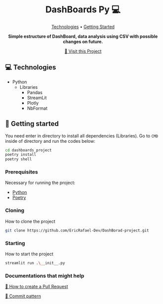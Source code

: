 <h1 align="center" style="font-weight: bold;">DashBoards Py 💻</h1>

<p align="center">
 <a href="#tech">Technologies</a> • 
 <a href="#started">Getting Started</a> 
</p>

<p align="center">
    <b>Simple estructure of DashBoard, data analysis using CSV with possible changes on future.</b>
</p>

<p align="center">
     <a href="https://dashboards-py.streamlit.app">📱 Visit this Project</a>
</p>

<h2 id="technologies">💻 Technologies</h2>

- Python
    - Libraries 
        - Pandas
        - StreamLit
        - Plotly
        - NbFormat

<h2 id="started">🚀 Getting started</h2>

You need enter in directory to install all dependencies (Libraries). Go to ```CMD``` inside of directory and run the codes below:

```bash
cd dashboards_project
poetry install
poetry shell
```

<h3>Prerequisites</h3>

Necessary for running the project:

- [Python](https://python.org)
- [Poetry](https://python-poetry.org)

<h3>Cloning</h3>

How to clone the project

```bash
git clone https://github.com/EricRafael-Dev/DashBorad-project.git
```

<h3>Starting</h3>

How to start the project

```bash
streamlit run .\__init__.py
```

<h3>Documentations that might help</h3>

[📝 How to create a Pull Request](https://www.atlassian.com/br/git/tutorials/making-a-pull-request)

[💾 Commit pattern](https://gist.github.com/joshbuchea/6f47e86d2510bce28f8e7f42ae84c716)
